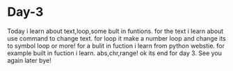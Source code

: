 # Day-3
Today i learn about text,loop,some bult in funtions. for the text i learn about use command to change text.
for loop it make a number loop and change its to symbol loop or more! for a bulit in fuction i learn from python webstie. for example built in fuction i learn. abs,chr,range! ok its end for day 3. See you again later bye!